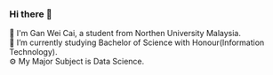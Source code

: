 ### Hi there 👋
🤞 I'm Gan Wei Cai, a student from Northen University Malaysia.  
📖 I’m currently studying Bachelor of Science with Honour(Information Technology).  
⚙ My Major Subject is Data Science.  


